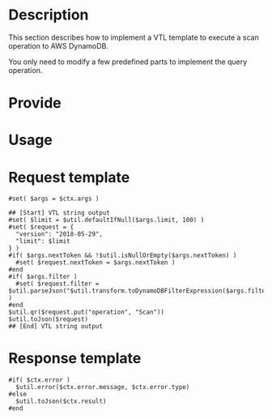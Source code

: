 # Description
This section describes how to implement a VTL template to execute a scan operation to AWS DynamoDB.

You only need to modify a few predefined parts to implement the query operation.

# Provide
# Usage
# Request template
```velocity
#set( $args = $ctx.args )

## [Start] VTL string output
#set( $limit = $util.defaultIfNull($args.limit, 100) )
#set( $request = {
  "version": "2018-05-29",
  "limit": $limit
} )
#if( $args.nextToken && !$util.isNullOrEmpty($args.nextToken) )
  #set( $request.nextToken = $args.nextToken )
#end
#if( $args.filter )
  #set( $request.filter = $util.parseJson("$util.transform.toDynamoDBFilterExpression($args.filter)") )
#end
$util.qr($request.put("operation", "Scan"))
$util.toJson($request)
## [End] VTL string output
```

# Response template
```velocity
#if( $ctx.error )
  $util.error($ctx.error.message, $ctx.error.type)
#else
  $util.toJson($ctx.result)
#end
```
